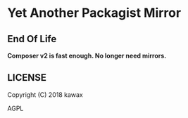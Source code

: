 # Yet Another Packagist Mirror

## End Of Life
**Composer v2 is fast enough. No longer need mirrors.**

## LICENSE
Copyright (C) 2018 kawax

AGPL
